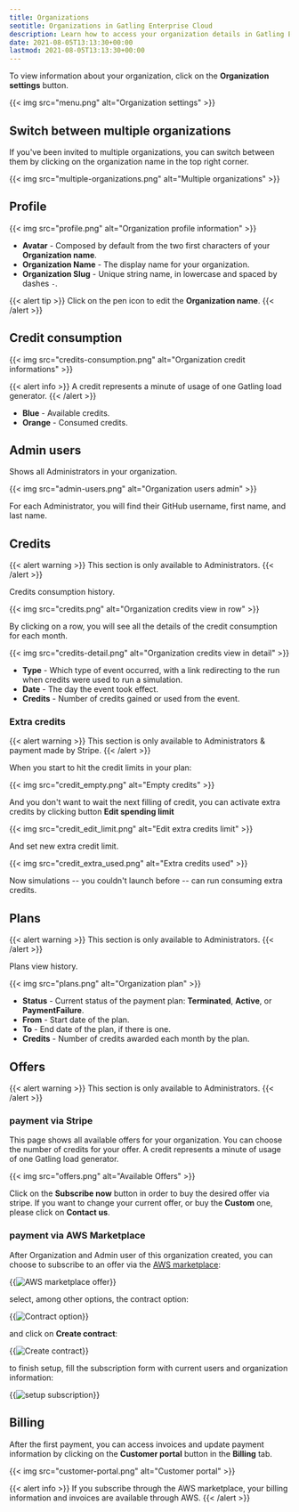```yaml
---
title: Organizations
seotitle: Organizations in Gatling Enterprise Cloud
description: Learn how to access your organization details in Gatling Enterprise Cloud.
date: 2021-08-05T13:13:30+00:00
lastmod: 2021-08-05T13:13:30+00:00
---
```


To view information about your organization, click on the **Organization settings** button.

{{< img src="menu.png" alt="Organization settings" >}}

## Switch between multiple organizations

If you've been invited to multiple organizations, 
you can switch between them by clicking on the organization name in the top right corner.

{{< img src="multiple-organizations.png" alt="Multiple organizations" >}}

## Profile

{{< img src="profile.png" alt="Organization profile information" >}}

* **Avatar** - Composed by default from the two first characters of your **Organization name**.
* **Organization Name** - The display name for your organization.
* **Organization Slug** - Unique string name, in lowercase and spaced by dashes `-`.


{{< alert tip >}}
Click on the pen icon to edit the **Organization name**.
{{< /alert >}}

## Credit consumption

{{< img src="credits-consumption.png" alt="Organization credit informations" >}}

{{< alert info >}}
A credit represents a minute of usage of one Gatling load generator.
{{< /alert >}}

* **Blue** - Available credits.
* **Orange** - Consumed credits.

## Admin users

Shows all Administrators in your organization.

{{< img src="admin-users.png" alt="Organization users admin" >}}

For each Administrator, you will find their GitHub username, first name, and last name.

## Credits

{{< alert warning >}}
This section is only available to Administrators.
{{< /alert >}}

Credits consumption history.

{{< img src="credits.png" alt="Organization credits view in row" >}}

By clicking on a row, you will see all the details of the credit consumption for each month.

{{< img src="credits-detail.png" alt="Organization credits view in detail" >}}

* **Type** - Which type of event occurred, with a link redirecting to the run when credits were used to run a simulation.
* **Date** - The day the event took effect.
* **Credits** - Number of credits gained or used from the event.

### Extra credits

{{< alert warning >}}
This section is only available to Administrators & payment made by Stripe.
{{< /alert >}}

When you start to hit the credit limits in your plan:

{{< img src="credit_empty.png" alt="Empty credits" >}}

And you don't want to wait the next filling of credit, you can activate extra credits by clicking button **Edit spending limit**

{{< img src="credit_edit_limit.png" alt="Edit extra credits limit" >}}

And set new extra credit limit.

{{< img src="credit_extra_used.png" alt="Extra credits used" >}}

Now simulations -- you couldn't launch before -- can run consuming extra credits.


## Plans

{{< alert warning >}}
This section is only available to Administrators.
{{< /alert >}}

Plans view history.

{{< img src="plans.png" alt="Organization plan" >}}

* **Status** - Current status of the payment plan: **Terminated**, **Active**, or **PaymentFailure**.
* **From** - Start date of the plan.
* **To** - End date of the plan, if there is one.
* **Credits** - Number of credits awarded each month by the plan.

## Offers

{{< alert warning >}}
This section is only available to Administrators.
{{< /alert >}}

### payment via Stripe

This page shows all available offers for your organization. You can choose the number of credits for your offer. A credit represents a minute of usage of one Gatling load generator.

{{< img src="offers.png" alt="Available Offers" >}}

Click on the **Subscribe now** button in order to buy the desired offer via stripe. If you want to change your current offer, or buy the **Custom** one, please click on **Contact us**.


### payment via AWS Marketplace

After Organization and Admin user of this organization created, 
you can choose to subscribe to an offer via the [AWS marketplace](https://aws.amazon.com/marketplace/pp/prodview-6bhi2464rfmzq):  

{{<img src="aws_marketplace.png" alt="AWS marketplace offer" >}}

select, among other options, the contract option:

{{<img src="aws_contract_option.png" alt="Contract option" >}}

and click on **Create contract**:

{{<img src="aws_create_contract.png" alt="Create contract" >}}

to finish setup, fill the subscription form with current users and organization information:

{{<img src="aws_subscription_form.png" alt="setup subscription" >}}

## Billing
After the first payment, you can access invoices and update payment information by clicking on the **Customer portal** button in the **Billing** tab. 

{{< img src="customer-portal.png" alt="Customer portal" >}}

{{< alert info >}}
If you subscribe through the AWS marketplace, your billing information and invoices are available through AWS.
{{< /alert >}}